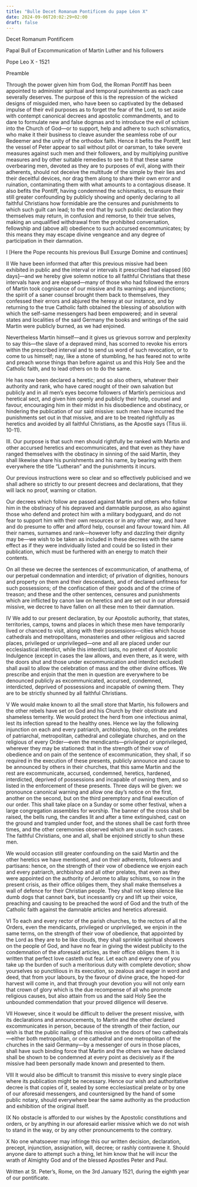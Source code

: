 ```yaml
---
title: "Bulle Decet Romanum Pontificem du pape Léon X"
date: 2024-09-06T20:02:29+02:00
draft: false
---
```



Decet Romanum Pontificem

Papal Bull of Excommunication of Martin Luther and his followers

Pope Leo X - 1521

Preamble

Through the power given him from God, the Roman Pontiff has been appointed to administer spiritual and temporal punishments as each case severally deserves. The purpose of this is the repression of the wicked designs of misguided men, who have been so captivated by the debased impulse of their evil purposes as to forget the fear of the Lord, to set aside with contempt canonical decrees and apostolic commandments, and to dare to formulate new and false dogmas and to introduce the evil of schism into the Church of God—or to support, help and adhere to such schismatics, who make it their business to cleave asunder the seamless robe of our Redeemer and the unity of the orthodox faith. Hence it befits the Pontiff, lest the vessel of Peter appear to sail without pilot or oarsman, to take severe measures against such men and their followers, and by multiplying punitive measures and by other suitable remedies to see to it that these same overbearing men, devoted as they are to purposes of evil, along with their adherents, should not deceive the multitude of the simple by their lies and their deceitful devices, nor drag them along to share their own error and ruination, contaminating them with what amounts to a contagious disease. It also befits the Pontiff, having condemned the schismatics, to ensure their still greater confounding by publicly showing and openly declaring to all faithful Christians how formidable are the censures and punishments to which such guilt can lead; to the end that by such public declaration they themselves may return, in confusion and remorse, to their true selves, making an unqualified withdrawal from the prohibited conversation, fellowship and (above all) obedience to such accursed excommunicates; by this means they may escape divine vengeance and any degree of participation in their damnation.

I [Here the Pope recounts his previous Bull Exsurge Domine and continues]

II We have been informed that after this previous missive had been exhibited in public and the interval or intervals it prescribed had elapsed [60 days]—and we hereby give solemn notice to all faithful Christians that these intervals have and are elapsed—many of those who had followed the errors of Martin took cognisance of our missive and its warnings and injunctions; the spirit of a saner counsel brought them back to themselves, they confessed their errors and abjured the heresy at our instance, and by returning to the true Catholic faith obtained the blessing of absolution with which the self-same messengers had been empowered; and in several states and localities of the said Germany the books and writings of the said Martin were publicly burned, as we had enjoined.

Nevertheless Martin himself—and it gives us grievous sorrow and perplexity to say this—the slave of a depraved mind, has scorned to revoke his errors within the prescribed interval and to send us word of such revocation, or to come to us himself; nay, like a stone of stumbling, he has feared not to write and preach worse things than before against us and this Holy See and the Catholic faith, and to lead others on to do the same.

He has now been declared a heretic; and so also others, whatever their authority and rank, who have cared nought of their own salvation but publicly and in all men’s eyes become followers of Martin’s pernicious and heretical sect, and given him openly and publicly their help, counsel and favour, encouraging him in their midst in his disobedience and obstinacy, or hindering the publication of our said missive: such men have incurred the punishments set out in that missive, and are to be treated rightfully as heretics and avoided by all faithful Christians, as the Apostle says (Titus iii. 10-11).

III. Our purpose is that such men should rightfully be ranked with Martin and other accursed heretics and excommunicates, and that even as they have ranged themselves with the obstinacy in sinning of the said Martin, they shall likewise share his punishments and his name, by bearing with them everywhere the title “Lutheran” and the punishments it incurs.

Our previous instructions were so clear and so effectively publicised and we shall adhere so strictly to our present decrees and declarations, that they will lack no proof, warning or citation.

Our decrees which follow are passed against Martin and others who follow him in the obstinacy of his depraved and damnable purpose, as also against those who defend and protect him with a military bodyguard, and do not fear to support him with their own resources or in any other way, and have and do presume to offer and afford help, counsel and favour toward him. All their names, surnames and rank—however lofty and dazzling their dignity may be—we wish to be taken as included in these decrees with the same effect as if they were individually listed and could be so listed in their publication, which must be furthered with an energy to match their contents.

On all these we decree the sentences of excommunication, of anathema, of our perpetual condemnation and interdict; of privation of dignities, honours and property on them and their descendants, and of declared unfitness for such possessions; of the confiscation of their goods and of the crime of treason; and these and the other sentences, censures and punishments which are inflicted by canon law on heretics and are set out in our aforesaid missive, we decree to have fallen on all these men to their damnation.

IV We add to our present declaration, by our Apostolic authority, that states, territories, camps, towns and places in which these men have temporarily lived or chanced to visit, along with their possessions—cities which house cathedrals and metropolitans, monasteries and other religious and sacred places, privileged or unprivileged—one and all are placed under our ecclesiastical interdict, while this interdict lasts, no pretext of Apostolic Indulgence (except in cases the law allows, and even there, as it were, with the doors shut and those under excommunication and interdict excluded) shall avail to allow the celebration of mass and the other divine offices. We prescribe and enjoin that the men in question are everywhere to be denounced publicly as excommunicated, accursed, condemned, interdicted, deprived of possessions and incapable of owning them. They are to be strictly shunned by all faithful Christians.

V We would make known to all the small store that Martin, his followers and the other rebels have set on God and his Church by their obstinate and shameless temerity. We would protect the herd from one infectious animal, lest its infection spread to the healthy ones. Hence we lay the following injunction on each and every patriarch, archbishop, bishop, on the prelates of patriarchal, metropolitan, cathedral and collegiate churches, and on the religious of every Order—even the mendicants—privileged or unprivileged, wherever they may be stationed: that in the strength of their vow of obedience and on pain of the sentence of excommunication, they shall, if so required in the execution of these presents, publicly announce and cause to be announced by others in their churches, that this same Martin and the rest are excommunicate, accursed, condemned, heretics, hardened, interdicted, deprived of possessions and incapable of owning them, and so listed in the enforcement of these presents. Three days will be given: we pronounce canonical warning and allow one day’s notice on the first, another on the second, but on the third peremptory and final execution of our order. This shall take place on a Sunday or some other festival, when a large congregation assembles for worship. The banner of the cross shall be raised, the bells rung, the candles lit and after a time extinguished, cast on the ground and trampled under foot, and the stones shall be cast forth three times, and the other ceremonies observed which are usual in such cases. The faithful Christians, one and all, shall be enjoined strictly to shun these men.

We would occasion still greater confounding on the said Martin and the other heretics we have mentioned, and on their adherents, followers and partisans: hence, on the strength of their vow of obedience we enjoin each and every patriarch, archbishop and all other prelates, that even as they were appointed on the authority of Jerome to allay schisms, so now in the present crisis, as their office obliges them, they shall make themselves a wall of defence for their Christian people. They shall not keep silence like dumb dogs that cannot bark, but incessantly cry and lift up their voice, preaching and causing to be preached the word of God and the truth of the Catholic faith against the damnable articles and heretics aforesaid.

VI To each and every rector of the parish churches, to the rectors of all the Orders, even the mendicants, privileged or unprivileged, we enjoin in the same terms, on the strength of their vow of obedience, that appointed by the Lord as they are to be like clouds, they shall sprinkle spiritual showers on the people of God, and have no fear in giving the widest publicity to the condemnation of the aforesaid articles, as their office obliges them. It is written that perfect love casteth out fear. Let each and every one of you take up the burden of such a meritorious duty with complete devotion; show yourselves so punctilious in its execution, so zealous and eager in word and deed, that from your labours, by the favour of divine grace, the hoped-for harvest will come in, and that through your devotion you will not only earn that crown of glory which is the due recompense of all who promote religious causes, but also attain from us and the said Holy See the unbounded commendation that your proved diligence will deserve.

VII However, since it would be difficult to deliver the present missive, with its declarations and announcements, to Martin and the other declared excommunicates in person, because of the strength of their faction, our wish is that the public nailing of this missive on the doors of two cathedrals—either both metropolitan, or one cathedral and one metropolitan of the churches in the said Germany—by a messenger of ours in those places, shall have such binding force that Martin and the others we have declared shall be shown to be condemned at every point as decisively as if the missive had been personally made known and presented to them.

VIII It would also be difficult to transmit this missive to every single place where its publication might be necessary. Hence our wish and authoritative decree is that copies of it, sealed by some ecclesiastical prelate or by one of our aforesaid messengers, and countersigned by the hand of some public notary, should everywhere bear the same authority as the production and exhibition of the original itself.

IX No obstacle is afforded to our wishes by the Apostolic constitutions and orders, or by anything in our aforesaid earlier missive which we do not wish to stand in the way, or by any other pronouncements to the contrary.

X No one whatsoever may infringe this our written decision, declaration, precept, injunction, assignation, will, decree; or rashly contravene it. Should anyone dare to attempt such a thing, let him know that he will incur the wrath of Almighty God and of the blessed Apostles Peter and Paul.

Written at St. Peter’s, Rome, on the 3rd January 1521, during the eighth year of our pontificate.
